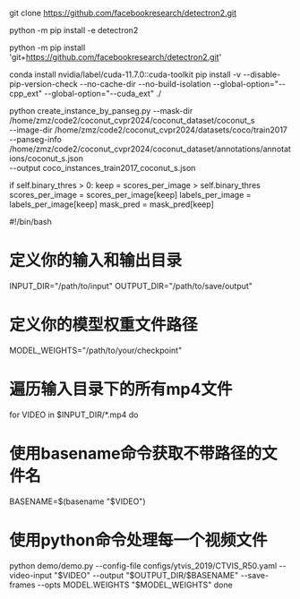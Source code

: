 git clone https://github.com/facebookresearch/detectron2.git

python -m pip install -e detectron2

python -m pip install 'git+https://github.com/facebookresearch/detectron2.git'

conda install nvidia/label/cuda-11.7.0::cuda-toolkit
pip install -v --disable-pip-version-check --no-cache-dir --no-build-isolation --global-option="--cpp_ext" --global-option="--cuda_ext" ./



python create_instance_by_panseg.py --mask-dir  /home/zmz/code2/coconut_cvpr2024/coconut_dataset/coconut_s \
--image-dir /home/zmz/code2/coconut_cvpr2024/datasets/coco/train2017 \
--panseg-info /home/zmz/code2/coconut_cvpr2024/coconut_dataset/annotations/annotations/coconut_s.json \
--output coco_instances_train2017_coconut_s.json


if self.binary_thres > 0:
            keep = scores_per_image > self.binary_thres
            scores_per_image = scores_per_image[keep]
            labels_per_image = labels_per_image[keep]
            mask_pred = mask_pred[keep]


#!/bin/bash

# 定义你的输入和输出目录
INPUT_DIR="/path/to/input"
OUTPUT_DIR="/path/to/save/output"

# 定义你的模型权重文件路径
MODEL_WEIGHTS="/path/to/your/checkpoint"

# 遍历输入目录下的所有mp4文件
for VIDEO in $INPUT_DIR/*.mp4
do
  # 使用basename命令获取不带路径的文件名
  BASENAME=$(basename "$VIDEO")

  # 使用python命令处理每一个视频文件
  python demo/demo.py --config-file configs/ytvis_2019/CTVIS_R50.yaml --video-input "$VIDEO" --output "$OUTPUT_DIR/$BASENAME" --save-frames --opts MODEL.WEIGHTS "$MODEL_WEIGHTS"
done
